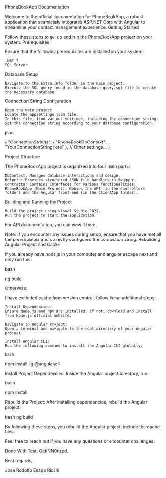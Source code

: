 PhoneBookApp Documentation

Welcome to the official documentation for PhoneBookApp, a robust application that seamlessly integrates ASP.NET Core with Angular to streamline your contact management experience.
Getting Started

Follow these steps to set up and run the PhoneBookApp project on your system.
Prerequisites

Ensure that the following prerequisites are installed on your system:

    .NET 7
    SQL Server

Database Setup

    Navigate to the Extra.Info folder in the main project.
    Execute the SQL query found in the database_query.sql file to create the necessary database.

Connection String Configuration

    Open the main project.
    Locate the appsettings.json file.
    In this file, find various settings, including the connection string.
    Set the connection string according to your database configuration.

json

{
  "ConnectionStrings": {
    "PhoneBookDbContext": "YourConnectionStringHere"
  },
  // Other settings...
}

Project Structure

The PhoneBookApp project is organized into four main parts:

    DbContext: Manages database interactions and design.
    Helpers: Provides structured JSON file handling in Swagger.
    Contracts: Contains interfaces for various functionalities.
    PhoneBookApp (Main Project): Houses the API (in the Controllers folder) and the Angular front-end (in the ClientApp folder).

Building and Running the Project

    Build the project using Visual Studio 2022.
    Run the project to start the application.

For API documentation, you can view it here.

Note: If you encounter any issues during setup, ensure that you have met all the prerequisites and correctly configured the connection string.
Rebuilding Angular Project and Cache

If you already have node.js in your computer and angular escape next and only run this:

bash

ng build

Otherwise: 

I have excluded cache from version control, follow these additional steps:

    Install Dependencies:
    Ensure Node.js and npm are installed. If not, download and install from Node.js official website.

    Navigate to Angular Project:
    Open a terminal and navigate to the root directory of your Angular project.

    Install Angular CLI:
    Run the following command to install the Angular CLI globally:

    bash

npm install -g @angular/cli

Install Project Dependencies:
Inside the Angular project directory, run:

bash

npm install

Rebuild the Project:
After installing dependencies, rebuild the Angular project:

bash
ng build


By following these steps, you rebuild the Angular project, include the cache files.

Feel free to reach out if you have any questions or encounter challenges.

Done With Test, GetINNOtized.

Best regards,

Jose Rodolfo Esapa Riochi
